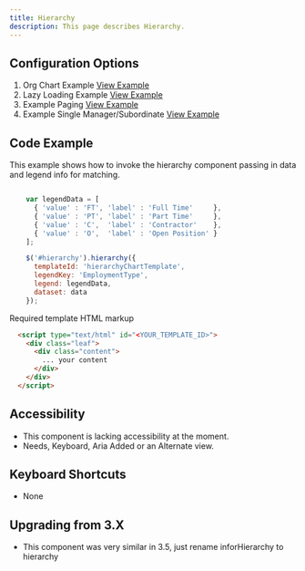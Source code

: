 ```yaml
---
title: Hierarchy  
description: This page describes Hierarchy.
---
```


## Configuration Options

1. Org Chart Example [View Example]( ../components/hierarchy/example-index)
2. Lazy Loading Example [View Example]( ../components/hierarchy/example-lazy-loading)
3. Example Paging [View Example]( ../components/hierarchy/example-paging)
4. Example Single Manager/Subordinate [View Example]( ../components/hierarchy/example-single)

## Code Example

This example shows how to invoke the hierarchy component passing in data and legend info for matching.

```javascript

    var legendData = [
      { 'value' : 'FT', 'label' : 'Full Time'     },
      { 'value' : 'PT', 'label' : 'Part Time'     },
      { 'value' : 'C',  'label' : 'Contractor'    },
      { 'value' : 'O',  'label' : 'Open Position' }
    ];

    $('#hierarchy').hierarchy({
      templateId: 'hierarchyChartTemplate',
      legendKey: 'EmploymentType',
      legend: legendData,
      dataset: data
    });


```

Required template HTML markup

```HTML
  <script type="text/html" id="<YOUR_TEMPLATE_ID>">
    <div class="leaf">
      <div class="content">
        ... your content
      </div>
    </div>
  </script>
```

## Accessibility

- This component is lacking accessibility at the moment.
- Needs, Keyboard, Aria Added or an Alternate view.


## Keyboard Shortcuts

- None

## Upgrading from 3.X

-  This component was very similar in 3.5, just rename inforHierarchy to hierarchy
